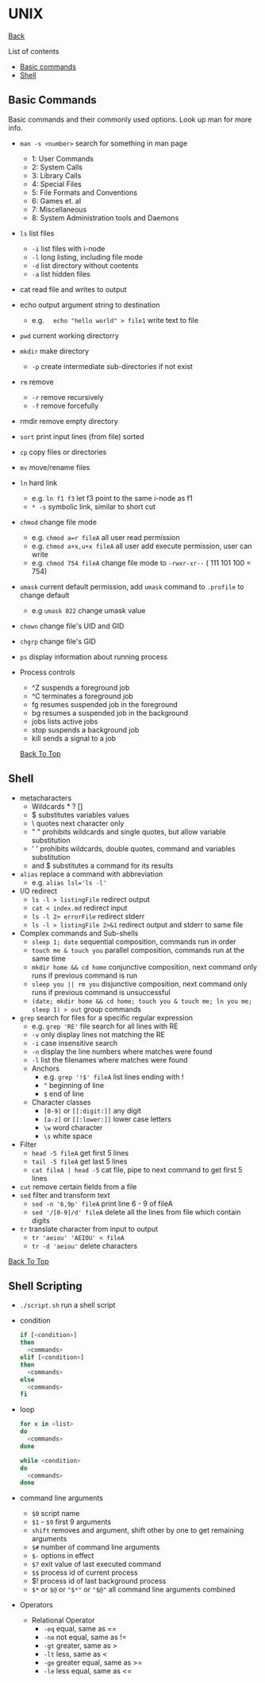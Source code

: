 # UNIX

[Back](../README.md)

List of contents

* [Basic commands](#basic-commands)
* [Shell](#shell)

## Basic Commands

Basic commands and their commonly used options. Look up man for more info.

* `man -s <number>`   search for something in man page

  * 1: User Commands
  * 2: System Calls
  * 3: Library Calls
  * 4: Special Files
  * 5: File Formats and Conventions
  * 6: Games et. al
  * 7: Miscellaneous
  * 8: System Administration tools and Daemons

* `ls`  list files

  * `-i`  list files with i-node
  * `-l`  long listing, including file mode
  * `-d`  list directory without contents
  * `-a`  list hidden files

* cat  read file and writes to output

* echo  output argument string to destination

  * e.g. `  echo "hello world" > file1`  write text to file

* `pwd`  current working directorry

* `mkdir`  make directory

  * `-p`  create intermediate sub-directories if not exist

* `rm`  remove

  * `-r`  remove recursively
  * `-f`  remove forcefully

* rmdir  remove empty directory

* `sort`  print input lines (from file) sorted

* `cp`  copy files or directories

* `mv`  move/rename files

* `ln`  hard link

  * e.g. `ln f1 f3`  let f3 point to the same i-node as f1
  * `* -s`  symbolic link, similar to short cut

* `chmod`  change file mode

  * e.g. `chmod a=r fileA`  all user read permission
  * e.g. `chmod a+x,u+x fileA`  all user add execute permission, user can write
  * e.g. `chmod 754 fileA`  change file mode to `-rwxr-xr--` ( 111  101  100 = 754)

* `umask`  current default permission, add `umask` command to `.profile` to change default

  * e.g `umask 022`  change umask value

* `chown`  change file's UID and GID

* `chgrp`  change file's GID

* `ps`  display information about running process

* Process controls

  * ^Z suspends a foreground job
  * ^C terminates a foreground job
  * fg resumes suspended job in the foreground
  * bg resumes a suspended job in the background
  * jobs lists active jobs
  * stop suspends a background job
  * kill sends a signal to a job

  [Back To Top](#unix)

## Shell

* metacharacters
  * Wildcards * ? []
  * $ substitutes variables values
  * \ quotes next character only
  * " " prohibits wildcards and single quotes, but allow variable substitution
  * ' ' prohibits wildcards, double quotes, command and variables substitution
  *   and $ substitutes a command for its results
* `alias`  replace a command with abbreviation
  * e.g. `alias lsl='ls -l'`
* I/O redirect
  * `ls -l > listingFile`  redirect output
  * `cat < index.md`  redirect input
  * `ls -l 2> errorFile`  redirect stderr
  * `ls -l > listingFile 2>&1`  redirect output and stderr to same file
* Complex commands and Sub-shells
  * `sleep 1; date`  sequential composition, commands run in order
  * `touch me & touch you`  parallel composition, commands run at the same time
  * `mkdir home && cd home`  conjunctive composition, next command only runs if previous command is run
  * `sleep you || rm you`  disjunctive composition, next command only runs if previous command is unsuccessful
  * `(date; mkdir home && cd home; touch you & touch me; ln you me; sleep 1) > out`  group commands
* `grep`  search for files for a specific regular expression
  * e.g. `grep 'RE'` file search for all lines with RE
  * `-v`  only display lines not matching the RE
  * `-i`  case insensitive search
  * `-n`  display the line numbers where matches were found
  * `-l`  list the filenames where matches were found
  * Anchors
    - e.g. `grep '!$' fileA`  list lines ending with !
    - `^`  beginning of line
    - `$`  end of line
  * Character classes
    * `[0-9]` or `[[:digit:]]`  any digit
    * `[a-z]` or `[[:lower:]]`  lower case letters
    * `\w`  word character
    * `\s`  white space
* Filter
  * `head -5 fileA`  get first 5 lines 
  * `tail -5 fileA`  get last 5 lines
  * `cat fileA | head -5`  cat file, pipe to next command to get first 5 lines
* `cut`  remove certain fields from a file
* `sed`  filter and transform text
  * `sed -n '6,9p' fileA`  print line 6 - 9 of fileA
  * `sed '/[0-9]/d' fileA`  delete all the lines from file which contain digits
* `tr`  translate character from input to output
  * `tr 'aeiou' 'AEIOU' < fileA`
  * `tr -d 'aeiou'`  delete characters

[Back To Top](#unix)

## Shell Scripting

* `./script.sh`  run a shell script

* condition

  ```sh
  if [<condition>]
  then 
  	<commands>
  elif [<condition>] 
  then 
  	<commands>
  else 
  	<commands>
  fi
  ```

* loop

  ```sh
  for x in <list>
  do
  	<commands>
  done
  ```

  ```sh
  while <condition>
  do
  	<commands>
  done
  ```

* command line arguments
  * `$0`  script name
  * `$1` - `$9`  first 9 arguments
  * `shift`  removes and argument, shift other by one to get remaining arguments
  * `$#`  number of command line arguments
  * `$-`  options in effect
  * `$?`  exit value of last executed command
  * `$$`  process id of current process
  * $!  process id of last background process
  * `$*` or `$@` or `"$*"` or `"$@"`  all command line arguments combined
* Operators
  * Relational Operator
    * `-eq`  equal, same as ==
    * `-ne`  not equal, same as !=
    * `-gt`  greater, same as >
    * `-lt`  less, same as <
    * `-ge`  greater equal, same as >=
    * `-le`  less equal, same as <=